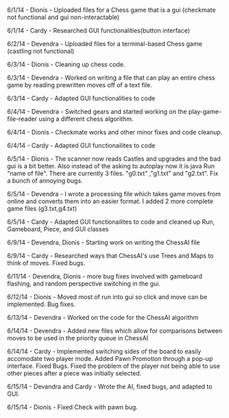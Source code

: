 6/1/14 - Dionis - Uploaded files for a Chess game that is a gui (checkmate not functional and gui non-interactable)

6/1/14 - Cardy - Researched GUI functionalities(button interface)

6/2/14 - Devendra - Uploaded files for a terminal-based Chess game (castling not functional)

6/3/14 - Dionis - Cleaning up chess code.

6/3/14 - Devendra - Worked on writing a file that can play an entire chess game by reading prewritten moves off of a text file.

6/3/14 - Cardy - Adapted GUI functionalities to code

6/4/14 - Devendra - Switched gears and started working on the play-game-file-reader using a different chess algorithm.

6/4/14 - Dionis - Checkmate works and other minor fixes and code cleanup.

6/4/14 - Cardy - Adapted GUI functionailites to code

6/5/14 - Dionis - The scanner now reads Castles and upgrades and the bad gui  is a  bit better. Also instead of the asking to autoplay now it is java Run "name of file".
There are currently 3 files. "g0.txt" ,"g1.txt" and "g2.txt". Fix a bunch of annoying bugs.

6/5/14 - Devendra - I wrote a processing file which takes game moves from online and converts them into an easier format.
I added 2 more complete game files (g3.txt,g4.txt) 

6/5/14 - Cardy - Adapted GUI functionailites to code and cleaned up Run, Gameboard, Piece, and GUI classes

6/9/14 - Devendra, Dionis - Starting work on writing the ChessAI file

6/9/14 - Cardy - Researched ways that ChessAI's use Trees and Maps to think of moves. Fixed bugs.

6/11/14 - Devendra, Dionis - more bug fixes involved with gameboard flashing, and random perspective switching in the gui.

6/12/14 - Dionis - Moved most of run into gui so click and move can be implemented. Bug fixes.

6/13/14 - Devendra - Worked on the code for the ChessAI algorithm

6/14/14 - Devendra - Added new files which allow for comparisons between moves to be used in the priority queue in ChessAI

6/14/14 - Cardy - Implemented switching sides of the board to easily accomodate two player mode. Added Pawn Promotion through a pop-up interface. Fixed Bugs. Fixed the problem of the player not being able to use other pieces after a piece was initially selected.

6/15/14 - Devandra and Cardy - Wrote the AI, fixed bugs, and adapted to GUI.

6/15/14 - Dionis - Fixed Check with pawn bug.

